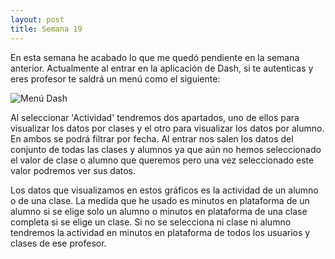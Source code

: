```yaml
---
layout: post
title: Semana 19
---
```


En esta semana he acabado lo que me quedó pendiente en la semana anterior. Actualmente al entrar en la aplicación de
Dash, si te autenticas y eres profesor te saldrá un menú como el siguiente:

<image src="https://github.com/RoboticsLabURJC/2023-tfg-iraide-hoyas/blob/main/docs/_posts/img/menu.png" alt="Menú Dash">
  
Al seleccionar 'Actividad' tendremos dos apartados, uno de ellos para visualizar los datos por clases y el otro para
visualizar los datos por alumno. En ambos se podrá filtrar por fecha. Al entrar nos salen los datos del conjunto de
todas las clases y alumnos ya que aún no hemos seleccionado el valor de clase o alumno que queremos pero una vez
seleccionado este valor podremos ver sus datos. 

Los datos que visualizamos en estos gráficos es la actividad de un alumno o de una clase. La medida que he usado es minutos en plataforma de un alumno si se elige solo un alumno o minutos en plataforma de una clase completa si
se elige un clase. Si no se selecciona ni clase ni alumno tendremos la actividad en minutos en plataforma de todos
los usuarios y clases de ese profesor.

